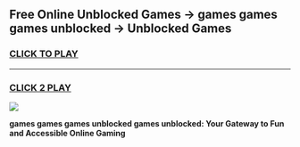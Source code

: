 
## Free Online Unblocked Games → games games games unblocked → Unblocked Games
<h3>
<a href="https://premium.freeplayer.one?title=games_games_games_unblocked&ref=21F">CLICK TO PLAY</a></h3>
<hr>

<h3>
<a href="https://premium.freeplayer.one?title=games_games_games_unblocked&ref=21F">CLICK 2 PLAY</a>
  
</h3>

<a href="https://premium.freeplayer.one?title=games_games_games_unblocked&ref=21F/"><img src="https://clearcache.store/games.png"></a>


**games games games unblocked games unblocked: Your Gateway to Fun and Accessible Online Gaming**
